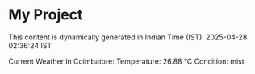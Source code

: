 # My Project

This content is dynamically generated in Indian Time (IST): 2025-04-28 02:36:24 IST


Current Weather in Coimbatore:
Temperature: 26.88 °C
Condition: mist

